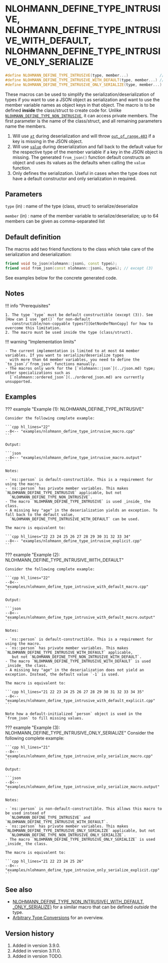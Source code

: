 # NLOHMANN_DEFINE_TYPE_INTRUSIVE, NLOHMANN_DEFINE_TYPE_INTRUSIVE_WITH_DEFAULT, NLOHMANN_DEFINE_TYPE_INTRUSIVE_ONLY_SERIALIZE

```cpp
#define NLOHMANN_DEFINE_TYPE_INTRUSIVE(type, member...)              // (1)
#define NLOHMANN_DEFINE_TYPE_INTRUSIVE_WITH_DEFAULT(type, member...) // (2)
#define NLOHMANN_DEFINE_TYPE_INTRUSIVE_ONLY_SERIALIZE(type, member...) // (3)
```

These macros can be used to simplify the serialization/deserialization of types if you want to use a JSON object as
serialization and want to use the member variable names as object keys in that object. The macro is to be defined
**inside** the class/struct to create code for. Unlike
[`NLOHMANN_DEFINE_TYPE_NON_INTRUSIVE`](nlohmann_define_type_non_intrusive.md), it can access private members. The first
parameter is the name of the class/struct, and all remaining parameters name the members.

1. Will use [`at`](../basic_json/at.md) during deserialization and will throw
  [`out_of_range.403`](../../home/exceptions.md#jsonexceptionout_of_range403) if a key is missing in the JSON object.
2. Will use [`value`](../basic_json/value.md) during deserialization and fall back to the default value for the
   respective type of the member variable if a key in the JSON object is missing. The generated `from_json()` function
   default constructs an object and uses its values as the defaults when calling the `value` function.
3. Only defines the serialization. Useful in cases when the type does not have a default constructor and only serialization in required.

## Parameters

`type` (in)
:   name of the type (class, struct) to serialize/deserialize

`member` (in)
:   name of the member variable to serialize/deserialize; up to 64 members can be given as comma-separated list

## Default definition

The macros add two friend functions to the class which take care of the serialization and deserialization:

```cpp
friend void to_json(nlohmann::json&, const type&);
friend void from_json(const nlohmann::json&, type&); // except (3)
```

See examples below for the concrete generated code.

## Notes

!!! info "Prerequisites"

    1. The type `type` must be default constructible (except (3)). See [How can I use `get()` for non-default
       constructible/non-copyable types?][GetNonDefNonCopy] for how to overcome this limitation.
    2. The macro must be used inside the type (class/struct).

[GetNonDefNonCopy]: ../../features/arbitrary_types.md#how-can-i-use-get-for-non-default-constructiblenon-copyable-types

!!! warning "Implementation limits"

    - The current implementation is limited to at most 64 member variables. If you want to serialize/deserialize types
      with more than 64 member variables, you need to define the `to_json`/`from_json` functions manually.
    - The macros only work for the [`nlohmann::json`](../json.md) type; other specializations such as
      [`nlohmann::ordered_json`](../ordered_json.md) are currently unsupported.

## Examples

??? example "Example (1): NLOHMANN_DEFINE_TYPE_INTRUSIVE"

    Consider the following complete example:

    ```cpp hl_lines="22"
    --8<-- "examples/nlohmann_define_type_intrusive_macro.cpp"
    ```
    
    Output:
    
    ```json
    --8<-- "examples/nlohmann_define_type_intrusive_macro.output"
    ```

    Notes:

    - `ns::person` is default-constructible. This is a requirement for using the macro.
    - `ns::person` has private member variables. This makes `NLOHMANN_DEFINE_TYPE_INTRUSIVE` applicable, but not
      `NLOHMANN_DEFINE_TYPE_NON_INTRUSIVE`.
    - The macro `NLOHMANN_DEFINE_TYPE_INTRUSIVE` is used _inside_ the class.
    - A missing key "age" in the deserialization yields an exception. To fall back to the default value,
      `NLOHMANN_DEFINE_TYPE_INTRUSIVE_WITH_DEFAULT` can be used.

    The macro is equivalent to:

    ```cpp hl_lines="22 23 24 25 26 27 28 29 30 31 32 33 34"
    --8<-- "examples/nlohmann_define_type_intrusive_explicit.cpp"
    ```

??? example "Example (2): NLOHMANN_DEFINE_TYPE_INTRUSIVE_WITH_DEFAULT"

    Consider the following complete example:

    ```cpp hl_lines="22"
    --8<-- "examples/nlohmann_define_type_intrusive_with_default_macro.cpp"
    ```
    
    Output:
    
    ```json
    --8<-- "examples/nlohmann_define_type_intrusive_with_default_macro.output"
    ```

    Notes:

    - `ns::person` is default-constructible. This is a requirement for using the macro.
    - `ns::person` has private member variables. This makes `NLOHMANN_DEFINE_TYPE_INTRUSIVE_WITH_DEFAULT` applicable,
       but not `NLOHMANN_DEFINE_TYPE_NON_INTRUSIVE_WITH_DEFAULT`.
    - The macro `NLOHMANN_DEFINE_TYPE_INTRUSIVE_WITH_DEFAULT` is used _inside_ the class.
    - A missing key "age" in the deserialization does not yield an exception. Instead, the default value `-1` is used.

    The macro is equivalent to:

    ```cpp hl_lines="21 22 23 24 25 26 27 28 29 30 31 32 33 34 35"
    --8<-- "examples/nlohmann_define_type_intrusive_with_default_explicit.cpp"
    ```

    Note how a default-initialized `person` object is used in the `from_json` to fill missing values.

??? example "Example (3): NLOHMANN_DEFINE_TYPE_INTRUSIVE_ONLY_SERIALIZE"
    Consider the following complete example:

    ```cpp hl_lines="21"
    --8<-- "examples/nlohmann_define_type_intrusive_only_serialize_macro.cpp"
    ```
    
    Output:
    
    ```json
    --8<-- "examples/nlohmann_define_type_intrusive_only_serialize_macro.output"
    ```

    Notes:

    - `ns::person` is non-default-constructible. This allows this macro to be used instead of 
      `NLOHMANN_DEFINE_TYPE_INTRUSIVE` and `NLOHMANN_DEFINE_TYPE_INTRUSIVE_WITH_DEFAULT`.
    - `ns::person` has private member variables. This makes `NLOHMANN_DEFINE_TYPE_INTRUSIVE_ONLY_SERIALIZE` applicable, but not
      `NLOHMANN_DEFINE_TYPE_NON_INTRUSIVE_ONLY_SERIALIZE`.
    - The macro `NLOHMANN_DEFINE_TYPE_INTRUSIVE_ONLY_SERIALIZE` is used _inside_ the class.

    The macro is equivalent to:

    ```cpp hl_lines="21 22 23 24 25 26"
    --8<-- "examples/nlohmann_define_type_intrusive_only_serialize_explicit.cpp"
    ```

## See also

- [NLOHMANN_DEFINE_TYPE_NON_INTRUSIVE{_WITH_DEFAULT, _ONLY_SERIALIZE}](nlohmann_define_type_non_intrusive.md)
  for a similar macro that can be defined _outside_ the type.
- [Arbitrary Type Conversions](../../features/arbitrary_types.md) for an overview.

## Version history

1. Added in version 3.9.0.
2. Added in version 3.11.0.
3. Added in version TODO.
